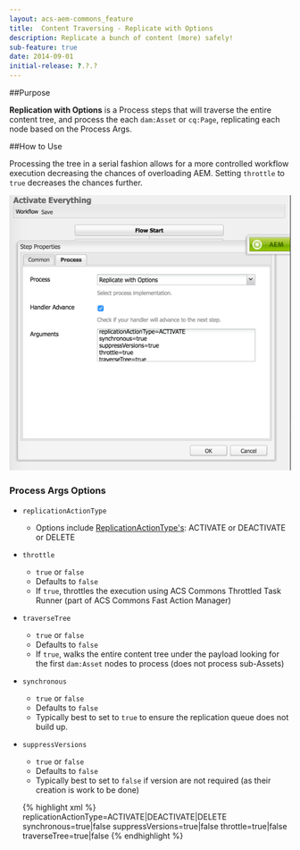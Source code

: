 ```yaml
---
layout: acs-aem-commons_feature
title:  Content Traversing - Replicate with Options
description: Replicate a bunch of content (more) safely!
sub-feature: true
date: 2014-09-01
initial-release: ?.?.?
---
```


##Purpose

**Replication with Options** is a Process steps that will traverse the entire content tree, and process the each `dam:Asset` or `cq:Page`, replicating each node based on the Process Args.

##How to Use

Processing the tree in a serial fashion allows for a more controlled workflow execution decreasing the chances of overloading AEM. Setting `throttle` to `true` decreases the chances further.

![Workflow - Replication with Options](images/replicate-with-options-process-args.png)


### Process Args Options

* `replicationActionType`
  * Options include [ReplicationActionType's](/acs-aem-commons/aem/6-0/develop/ref/javadoc/com/day/cq/replication/ReplicationActionType.html): ACTIVATE or DEACTIVATE or DELETE
* `throttle`
  * `true` or `false`
  * Defaults to `false`
  * If `true`, throttles the execution using ACS Commons Throttled Task Runner (part of ACS Commons Fast Action Manager)
* `traverseTree`
  * `true` or `false`
  * Defaults to `false`
  * If `true`, walks the entire content tree under the payload looking for the first `dam:Asset` nodes to process (does not process sub-Assets)
* `synchronous`
  * `true` or `false`
  * Defaults to `false`
  * Typically best to set to `true` to ensure the replication queue does not build up.
* `suppressVersions`
  * `true` or `false`
  * Defaults to `false`
  * Typically best to set to `false` if version are not required (as their creation is work to be done)

  {% highlight xml %}
  replicationActionType=ACTIVATE|DEACTIVATE|DELETE
  synchronous=true|false
  suppressVersions=true|false
  throttle=true|false
  traverseTree=true|false
  {% endhighlight %}

